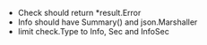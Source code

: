 * Check should return *result.Error
* Info should have Summary() and json.Marshaller
* limit check.Type to Info, Sec and InfoSec